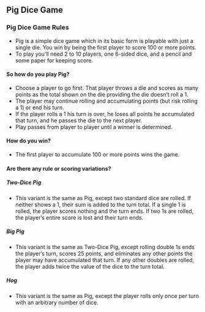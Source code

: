 ## Pig Dice Game


### Pig Dice Game Rules
- Pig is a simple dice game which in its basic form is playable with just a single die. You win by being the first player to score 100 or more points.
- To play you'll need 2 to 10 players, one 6-sided dice, and a pencil and some paper for keeping score.

#### So how do you play Pig?
- Choose a player to go first. That player throws a die and scores as many points as the total shown on the die providing the die doesn’t roll a 1.
- The player may continue rolling and accumulating points (but risk rolling a 1) or end his turn.
- If the player rolls a 1 his turn is over, he loses all points he accumulated that turn, and he passes the die to the next player.
- Play passes from player to player until a winner is determined.

#### How do you win?
- The first player to accumulate 100 or more points wins the game.

#### Are there any rule or scoring variations?
##### Two-Dice Pig
- This variant is the same as Pig, except two standard dice are rolled. If neither shows a 1, their sum is added to the turn total. If a single 1 is rolled, the player scores nothing and the turn ends. If two 1s are rolled, the player’s entire score is lost and their turn ends.

##### Big Pig
- This variant is the same as Two-Dice Pig, except rolling double 1s ends the player’s turn, scores 25 points, and eliminates any other points the player may have accumulated that turn. If any other doubles are rolled, the player adds twice the value of the dice to the turn total.

##### Hog
- This variant is the same as Pig, except the player rolls only once per turn with an arbitrary number of dice.
